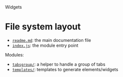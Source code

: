 Widgets





# File system layout

- [`readme.md`](./readme.md): the main documentation file
- [`index.js`](./index.js): the module entry point

Modules: 

- [`tabsgroup/`](./tabsgroup/): a helper to handle a group of tabs
- [`templates/`](./templates/): templates to generate elements/widgets